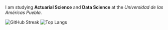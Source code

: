 I am studying **Actuarial Science** and **Data Science** at the *Universidad de las Américas Puebla*.  

![GitHub Streak](https://github-readme-streak-stats.herokuapp.com/?user=heritaco&theme=transparent&hide_border=true)
![Top Langs](https://github-readme-stats.vercel.app/api/top-langs/?username=heritaco&layout=compact&theme=transparent&hide_border=true)
